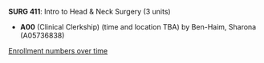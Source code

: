 **SURG 411**: Intro to Head & Neck Surgery (3 units)

- **A00** (Clinical Clerkship) (time and location TBA) by Ben-Haim, Sharona (A05736838)

[Enrollment numbers over time](./SURG411.tsv)
